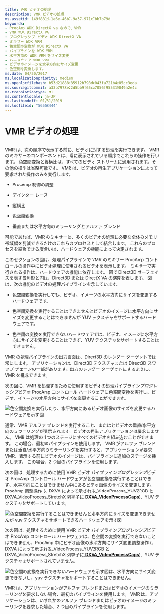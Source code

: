 ```yaml
---
title: VMR ビデオの処理
description: VMR ビデオの処理
ms.assetid: 149f881d-1a6e-46b7-9a37-971c7bb7b79d
keywords:
- ProcAmp WDK DirectX va なので、VMR
- VMR WDK DirectX VA
- プログレッシブ ビデオ WDK DirectX VA
- ミキサー WDK VRM
- 色空間の変換が WDK DirectX VA
- パイプラインを WDK VRM
- 水平方向の WDK VRM をサイズ変更
- ハードウェア WDK VRM
- ビデオのイメージを水平方向にサイズ変更
- 色空間を変換します。
ms.date: 04/20/2017
ms.localizationpriority: medium
ms.openlocfilehash: b53d21888f85912b798de043fa721b4e85cc3eda
ms.sourcegitcommit: a33b7978e22d5bb9f65ca7056f955319049a2e4c
ms.translationtype: MT
ms.contentlocale: ja-JP
ms.lasthandoff: 01/31/2019
ms.locfileid: "56558444"
---
```

# <a name="vmr-video-processing"></a>VMR ビデオの処理


## <span id="ddk_vmr_video_processing_gg"></span><span id="DDK_VMR_VIDEO_PROCESSING_GG"></span>


VMR は、次の順序で表示する前に、ビデオに対する処理を実行できます。 VMR のミキサーのコンポーネントは、常に表示されている順序でこれらの操作を行います。 色空間変換と縦横比は、すべてのビデオ ストリームに適用されます。その他の操作は省略可能です。 VMR は、ビデオの再生アプリケーションによって要求された操作のみを実行します。

-   ProcAmp 制御の調整

-   デインター レース

-   縦横比

-   色空間変換

-   垂直または水平方向のミラーリングとアルファ ブレンド

可能であれば、VMR のミキサーは、多くのビデオの処理に必要な全体のメモリ帯域幅を削減できるだけのこれらのプロセスとして結合します。 これらのプロセスを結合できる度合いは、ハードウェアの機能によって決定されます。

このセクションの図は、処理パイプラインで VMR のミキサー ProcAmp コントロールの操作中にビデオ処理に使用されるビデオを表示します。 ミキサーで実行される操作は、ハードウェアの機能に依存します。 図で Direct3D サーフェイスを表す四角形と円は、Direct3D または DirectX VA の演算を表します。 図は、次の機能のビデオの処理パイプラインを示しています。

-   色空間変換を実行しても、ビデオ、イメージの水平方向にサイズを変更するハードウェアです。

-   色空間変換を実行することはできませんとビデオのイメージに水平方向にサイズを変更することはできませんが YUV テクスチャをサポートするハードウェアです。

-   色空間の変換を実行できないハードウェアでは、ビデオ、イメージに水平方向にサイズを変更することはできず、YUV テクスチャをサポートすることはできません。

VMR の処理パイプラインの出力画面は、Direct3D のレンダー ターゲットでは常にします。 アプリケーションは、Direct3D テクスチャまたは Direct3D スワップ チェーンの一部があります、出力のレンダー ターゲットにするように、VMR を構成できます。

次の図に、VMR を処理するために使用するビデオの処理パイプライン*プログレッシブ*ビデオ ProcAmp コントロール ハードウェアに色空間変換を実行し、ビデオ、イメージの水平方向にサイズを変更することができます。

![色空間変換を実行したり、水平方向にあるビデオ画像のサイズを変更するハードウェアを示す図](images/procamp1.png)

通常、VMR アルファ ブレンドを実行すること、またはとビデオの垂直/水平方向のミラーリングが表示されます、ビデオの再生アプリケーションは要求しません。 VMR は処理の 1 つのステージにすべてのビデオを組み込むことができます。 この場合、最初のパイプラインを使用します。 VMR がアルファ ブレンドまたは垂直/水平方向のミラーリングを実行すると、アプリケーションが要求 VMR、表示する前にビデオのイメージは、パイプラインに追加のステージを挿入します。 この場合、2 つ目のパイプラインを使用します。

次の図は、処理するために使用 VMR ビデオ パイプライン*プログレッシブ*ビデオ ProcAmp コントロール ハードウェアが色空間変換を実行することはできず、水平方向にことはできません中にあるビデオ画像のサイズを変更します。ProcAmp 調整操作 (、DXVA によって示される\_VideoProcess\_YUV2RGB と DXVA\_VideoProcess\_StretchX 列挙子に[ **DXVA\_VideoProcessCaps**](https://msdn.microsoft.com/library/windows/hardware/ff564076))、YUV テクスチャをサポートしています。

![色空間変換を実行することはできませんと水平方向にサイズを変更できませんが yuv テクスチャをサポートできるハードウェアを示す図](images/procamp2.png)

次の図は、処理するために使用 VMR ビデオ パイプライン*プログレッシブ*ビデオ ProcAmp コントロール ハードウェアは、色空間の変換を実行できないことはできません、ProcAmp 中にビデオ画像の水平方向にサイズ変更調整操作 (、DXVA によって示される\_VideoProcess\_YUV2RGB と DXVA\_VideoProcess\_StretchX 列挙子に[ **DXVA\_VideoProcessCaps**](https://msdn.microsoft.com/library/windows/hardware/ff564076))、YUV テクスチャはサポートされていません。

![色空間の変換を実行できないハードウェアを示す図は、水平方向にサイズ変更できないし、yuv テクスチャをサポートすることはできません。](images/procamp3.png)

VMR は、アプリケーションがアルファ ブレンドまたはビデオのイメージのミラーリングを要求しない場合、最初のパイプラインを使用します。 VMR は、アプリケーションは、いずれかのアルファ ブレンドまたはビデオのイメージのミラーリングを要求した場合、2 つ目のパイプラインを使用します。

 

 





